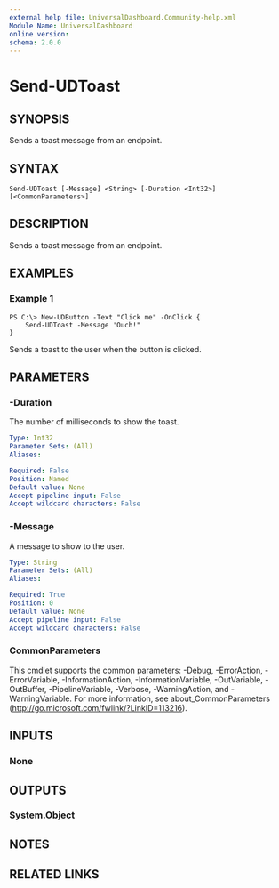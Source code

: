 ```yaml
---
external help file: UniversalDashboard.Community-help.xml
Module Name: UniversalDashboard
online version: 
schema: 2.0.0
---
```


# Send-UDToast

## SYNOPSIS
Sends a toast message from an endpoint.

## SYNTAX

```
Send-UDToast [-Message] <String> [-Duration <Int32>] [<CommonParameters>]
```

## DESCRIPTION
Sends a toast message from an endpoint.

## EXAMPLES

### Example 1
```
PS C:\> New-UDButton -Text "Click me" -OnClick {
    Send-UDToast -Message 'Ouch!"
}
```

Sends a toast to the user when the button is clicked. 

## PARAMETERS

### -Duration
The number of milliseconds to show the toast.

```yaml
Type: Int32
Parameter Sets: (All)
Aliases: 

Required: False
Position: Named
Default value: None
Accept pipeline input: False
Accept wildcard characters: False
```

### -Message
A message to show to the user. 

```yaml
Type: String
Parameter Sets: (All)
Aliases: 

Required: True
Position: 0
Default value: None
Accept pipeline input: False
Accept wildcard characters: False
```

### CommonParameters
This cmdlet supports the common parameters: -Debug, -ErrorAction, -ErrorVariable, -InformationAction, -InformationVariable, -OutVariable, -OutBuffer, -PipelineVariable, -Verbose, -WarningAction, and -WarningVariable. For more information, see about_CommonParameters (http://go.microsoft.com/fwlink/?LinkID=113216).

## INPUTS

### None

## OUTPUTS

### System.Object

## NOTES

## RELATED LINKS

